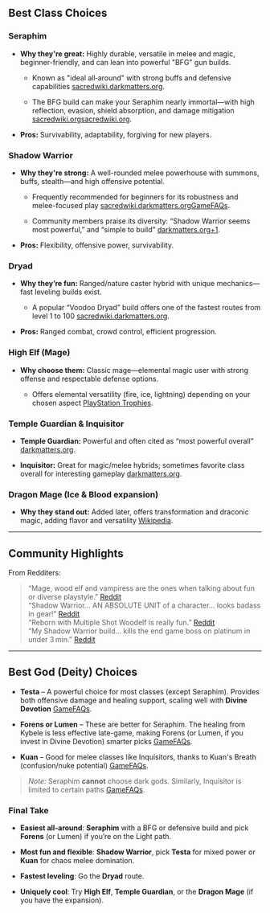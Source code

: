 ## Best Class Choices

### **Seraphim**

- **Why they're great:** Highly durable, versatile in melee and magic, beginner-friendly, and can lean into powerful "BFG" gun builds.
    
    - Known as "ideal all‑around" with strong buffs and defensive capabilities [sacredwiki.darkmatters.org](https://www.sacredwiki.darkmatters.org/index.php/Sacred_2%3ACharacter_Class?utm_source=chatgpt.com).
        
    - The BFG build can make your Seraphim nearly immortal—with high reflection, evasion, shield absorption, and damage mitigation [sacredwiki.org](https://sacredwiki.org/index.php/Sacred_2%3AA_Comprehensive_Guide_to_the_BFG_Seraphim?utm_source=chatgpt.com)[sacredwiki.org](https://www.sacredwiki.org/index.php/Sacred_2%3AA_Comprehensive_Guide_to_the_BFG_Seraphim?utm_source=chatgpt.com).
        
- **Pros:** Survivability, adaptability, forgiving for new players.
    

### **Shadow Warrior**

- **Why they're strong:** A well-rounded melee powerhouse with summons, buffs, stealth—and high offensive potential.
    
    - Frequently recommended for beginners for its robustness and melee-focused play [sacredwiki.darkmatters.org](https://www.sacredwiki.darkmatters.org/index.php/Sacred_2%3ACharacter_Class?utm_source=chatgpt.com)[GameFAQs](https://gamefaqs.gamespot.com/boards/938603-sacred-2-fallen-angel/49631715?utm_source=chatgpt.com).
        
    - Community members praise its diversity: “Shadow Warrior seems most powerful,” and “simple to build” [darkmatters.org+1](https://darkmatters.org/forums/index.php?%2Ftopic%2F19261-best-overall-character-in-sacred-2%2F=&utm_source=chatgpt.com).
        
- **Pros:** Flexibility, offensive power, survivability.
    

### **Dryad**

- **Why they’re fun:** Ranged/nature caster hybrid with unique mechanics—fast leveling builds exist.
    
    - A popular “Voodoo Dryad” build offers one of the fastest routes from level 1 to 100 [sacredwiki.darkmatters.org](https://sacredwiki.darkmatters.org/index.php/Sacred_2%3AVoodoo_Dryad_%28black_magic_woman%29%2C_1-100_in_20_hours_or_less%28fast_leveling_shopper%29?utm_source=chatgpt.com).
        
- **Pros:** Ranged combat, crowd control, efficient progression.
    

### **High Elf (Mage)**

- **Why choose them:** Classic mage—elemental magic user with strong offense and respectable defense options.
    
    - Offers elemental versatility (fire, ice, lightning) depending on your chosen aspect [PlayStation Trophies](https://www.playstationtrophies.org/forum/topic/14842-a-beginners-guide-to-sacred-2-for-ps3-users/?utm_source=chatgpt.com).
        

### **Temple Guardian & Inquisitor**

- **Temple Guardian:** Powerful and often cited as “most powerful overall” [darkmatters.org](https://darkmatters.org/forums/index.php?%2Ftopic%2F19261-best-overall-character-in-sacred-2%2F=&utm_source=chatgpt.com).
    
- **Inquisitor:** Great for magic/melee hybrids; sometimes favorite class overall for interesting gameplay [darkmatters.org](https://darkmatters.org/forums/index.php?%2Ftopic%2F19261-best-overall-character-in-sacred-2%2F=&utm_source=chatgpt.com).
    

### **Dragon Mage** (Ice & Blood expansion)

- **Why they stand out:** Added later, offers transformation and draconic magic, adding flavor and versatility [Wikipedia](https://it.wikipedia.org/wiki/Sacred_2%3A_Fallen_Angel?utm_source=chatgpt.com).
    

---

## Community Highlights

From Redditers:

> “Mage, wood elf and vampiress are the ones when talking about fun or diverse playstyle.” [Reddit](https://www.reddit.com/r/Sacred/comments/1ei8d9p?utm_source=chatgpt.com)  
> “Shadow Warrior… AN ABSOLUTE UNIT of a character… looks badass in gear!” [Reddit](https://www.reddit.com/r/Sacred/comments/17uq9u3?utm_source=chatgpt.com)  
> “Reborn with Multiple Shot Woodelf is really fun.” [Reddit](https://www.reddit.com/r/Sacred/comments/1idmcyn?utm_source=chatgpt.com)  
> “My Shadow Warrior build... kills the end game boss on platinum in under 3 min.” [Reddit](https://www.reddit.com/r/Sacred/comments/uxufj1?utm_source=chatgpt.com)

---

## Best God (Deity) Choices

- **Testa** – A powerful choice for most classes (except Seraphim). Provides both offensive damage and healing support, scaling well with **Divine Devotion** [GameFAQs](https://gamefaqs.gamespot.com/boards/949630-sacred-2-fallen-angel/61234115?utm_source=chatgpt.com).
    
- **Forens or Lumen** – These are better for Seraphim. The healing from Kybele is less effective late-game, making Forens (or Lumen, if you invest in Divine Devotion) smarter picks [GameFAQs](https://gamefaqs.gamespot.com/boards/949630-sacred-2-fallen-angel/61234115?utm_source=chatgpt.com).
    
- **Kuan** – Good for melee classes like Inquisitors, thanks to Kuan's Breath (confusion/nuke potential) [GameFAQs](https://gamefaqs.gamespot.com/boards/949630-sacred-2-fallen-angel/61234115?utm_source=chatgpt.com).
    

> _Note:_ Seraphim **cannot** choose dark gods. Similarly, Inquisitor is limited to certain paths [GameFAQs](https://gamefaqs.gamespot.com/boards/949630-sacred-2-fallen-angel/61234115?utm_source=chatgpt.com).

### Final Take

- **Easiest all‑around**: **Seraphim** with a BFG or defensive build and pick **Forens** (or Lumen) if you’re on the Light path.
    
- **Most fun and flexible**: **Shadow Warrior**, pick **Testa** for mixed power or **Kuan** for chaos melee domination.
    
- **Fastest leveling**: Go the **Dryad** route.
    
- **Uniquely cool**: Try **High Elf**, **Temple Guardian**, or the **Dragon Mage** (if you have the expansion).